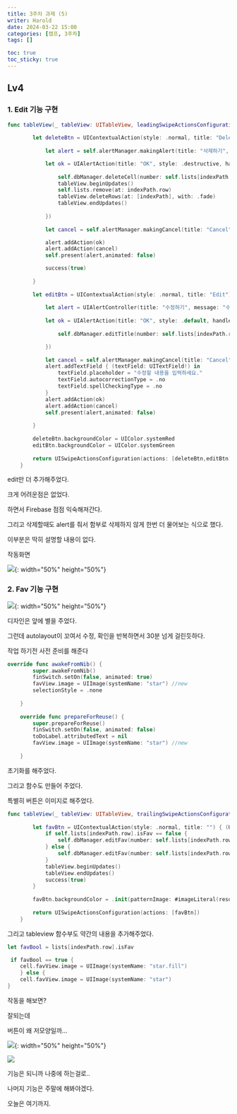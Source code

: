 ```yaml
---
title: 3주차 과제 (5)
writer: Harold
date: 2024-03-22 15:00
categories: [캠프, 3주차]
tags: []

toc: true
toc_sticky: true
---
```



## Lv4

### 1. Edit 기능 구현

```swift
func tableView(_ tableView: UITableView, leadingSwipeActionsConfigurationForRowAt indexPath: IndexPath) -> UISwipeActionsConfiguration? {
        
        let deleteBtn = UIContextualAction(style: .normal, title: "Delete") { (UIContextualAction, UIView, success: @escaping (Bool) -> Void) in
            
            let alert = self.alertManager.makingAlert(title: "삭제하기", message: "정말 삭제하실 건가요?")

            let ok = UIAlertAction(title: "OK", style: .destructive, handler: { _ in
                
                self.dbManager.deleteCell(number: self.lists[indexPath.row].id)
                tableView.beginUpdates()
                self.lists.remove(at: indexPath.row)
                tableView.deleteRows(at: [indexPath], with: .fade)
                tableView.endUpdates()
                
            })
            
            let cancel = self.alertManager.makingCancel(title: "Cancel")

            alert.addAction(ok)
            alert.addAction(cancel)
            self.present(alert,animated: false)

            success(true)
            
        }
        
        let editBtn = UIContextualAction(style: .normal, title: "Edit") { (UIContextualAction, UIView, success: @escaping (Bool) -> Void) in
            
            let alert = UIAlertController(title: "수정하기", message: "수정할 내용을 간단하게 입력해주세요.", preferredStyle: .alert)
            
            let ok = UIAlertAction(title: "OK", style: .default, handler: { _ in 
                
                self.dbManager.editTitle(number: self.lists[indexPath.row].id, title: alert.textFields?[0].text ?? "Sample")

            })
            
            let cancel = self.alertManager.makingCancel(title: "Cancel")
            alert.addTextField { (textField: UITextField!) in 
                textField.placeholder = "수정할 내용을 입력하세요."
                textField.autocorrectionType = .no
                textField.spellCheckingType = .no
            }
            alert.addAction(ok)
            alert.addAction(cancel)
            self.present(alert,animated: false)
            
        }
        
        deleteBtn.backgroundColor = UIColor.systemRed
        editBtn.backgroundColor = UIColor.systemGreen
        
        return UISwipeActionsConfiguration(actions: [deleteBtn,editBtn])
    }
```

edit만 더 추가해주었다.

크게 어려운점은 없었다.

하면서 Firebase 점점 익숙해져간다.

그리고 삭제할때도 alert를 줘서 함부로 삭제하지 않게 한번 더 물어보는 식으로 했다.

이부분은 딱히 설명할 내용이 없다.

작동화면

![](https://i.esdrop.com/d/f/NrA2xlqacz/RwkqdPyZxb.gif){: width="50%" height="50%"}

### 2. Fav 기능 구현

![](https://i.esdrop.com/d/f/NrA2xlqacz/bSZ0SdbqHi.png){: width="50%" height="50%"}

디자인은 앞에 별을 주었다.

그런데 autolayout이 꼬여서 수정, 확인을 반복하면서 30분 넘게 걸린듯하다.

작업 하기전 사전 준비를 해준다

```swift
override func awakeFromNib() {
        super.awakeFromNib()
        finSwitch.setOn(false, animated: true)
        favView.image = UIImage(systemName: "star") //new
        selectionStyle = .none
        
    }
    
    override func prepareForReuse() {
        super.prepareForReuse()
        finSwitch.setOn(false, animated: false)
        toDoLabel.attributedText = nil
        favView.image = UIImage(systemName: "star") //new
        
    }
```

초기화를 해주었다.

그리고 함수도 만들어 주었다.

특별히 버튼은 이미지로 해주었다.

```swift
func tableView(_ tableView: UITableView, trailingSwipeActionsConfigurationForRowAt indexPath: IndexPath) -> UISwipeActionsConfiguration? {
        
        let favBtn = UIContextualAction(style: .normal, title: "") { (UIContextualAction, UIView, success: @escaping (Bool) -> Void) in
            if self.lists[indexPath.row].isFav == false {
                self.dbManager.editFav(number: self.lists[indexPath.row].id, isFav : true)
            } else {
                self.dbManager.editFav(number: self.lists[indexPath.row].id, isFav : false)
            }
            tableView.beginUpdates()
            tableView.endUpdates()
            success(true)
        }
        
        favBtn.backgroundColor = .init(patternImage: #imageLiteral(resourceName: "Image"))
        
        return UISwipeActionsConfiguration(actions: [favBtn])
    }
```

그리고 tableview 함수부도 약간의 내용을 추가해주었다.

```swift
let favBool = lists[indexPath.row].isFav

 if favBool == true {
    cell.favView.image = UIImage(systemName: "star.fill")
    } else {
    cell.favView.image = UIImage(systemName: "star")
}
```

작동을 해보면?

잘되는데

버튼이 왜 저모양일까...

![](https://i.esdrop.com/d/f/NrA2xlqacz/uq7a3FHLV6.gif){: width="50%" height="50%"}

![](https://i.esdrop.com/d/f/NrA2xlqacz/XHysLLBniK.png)

기능은 되니까 나중에 하는걸로..

나머지 기능은 주말에 해봐야겠다.

오늘은 여기까지.